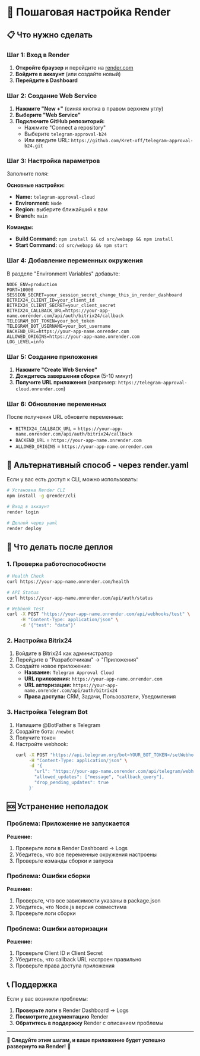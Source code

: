 # 🎯 Пошаговая настройка Render

## 📋 Что нужно сделать

### Шаг 1: Вход в Render
1. **Откройте браузер** и перейдите на [render.com](https://render.com)
2. **Войдите в аккаунт** (или создайте новый)
3. **Перейдите в Dashboard**

### Шаг 2: Создание Web Service
1. **Нажмите "New +"** (синяя кнопка в правом верхнем углу)
2. **Выберите "Web Service"**
3. **Подключите GitHub репозиторий:**
   - Нажмите "Connect a repository"
   - Выберите `telegram-approval-b24`
   - Или введите URL: `https://github.com/Kret-off/telegram-approval-b24.git`

### Шаг 3: Настройка параметров
Заполните поля:

**Основные настройки:**
- **Name:** `telegram-approval-cloud`
- **Environment:** `Node`
- **Region:** выберите ближайший к вам
- **Branch:** `main`

**Команды:**
- **Build Command:** `npm install && cd src/webapp && npm install`
- **Start Command:** `cd src/webapp && npm start`

### Шаг 4: Добавление переменных окружения
В разделе "Environment Variables" добавьте:

```env
NODE_ENV=production
PORT=10000
SESSION_SECRET=your_session_secret_change_this_in_render_dashboard
BITRIX24_CLIENT_ID=your_client_id
BITRIX24_CLIENT_SECRET=your_client_secret
BITRIX24_CALLBACK_URL=https://your-app-name.onrender.com/api/auth/bitrix24/callback
TELEGRAM_BOT_TOKEN=your_bot_token
TELEGRAM_BOT_USERNAME=your_bot_username
BACKEND_URL=https://your-app-name.onrender.com
ALLOWED_ORIGINS=https://your-app-name.onrender.com
LOG_LEVEL=info
```

### Шаг 5: Создание приложения
1. **Нажмите "Create Web Service"**
2. **Дождитесь завершения сборки** (5-10 минут)
3. **Получите URL приложения** (например: `https://telegram-approval-cloud.onrender.com`)

### Шаг 6: Обновление переменных
После получения URL обновите переменные:
- `BITRIX24_CALLBACK_URL` = `https://your-app-name.onrender.com/api/auth/bitrix24/callback`
- `BACKEND_URL` = `https://your-app-name.onrender.com`
- `ALLOWED_ORIGINS` = `https://your-app-name.onrender.com`

## 🔧 Альтернативный способ - через render.yaml

Если у вас есть доступ к CLI, можно использовать:

```bash
# Установка Render CLI
npm install -g @render/cli

# Вход в аккаунт
render login

# Деплой через yaml
render deploy
```

## 📱 Что делать после деплоя

### 1. Проверка работоспособности
```bash
# Health Check
curl https://your-app-name.onrender.com/health

# API Status
curl https://your-app-name.onrender.com/api/auth/status

# Webhook Test
curl -X POST "https://your-app-name.onrender.com/api/webhooks/test" \
     -H "Content-Type: application/json" \
     -d '{"test": "data"}'
```

### 2. Настройка Bitrix24
1. Войдите в Bitrix24 как администратор
2. Перейдите в "Разработчикам" → "Приложения"
3. Создайте новое приложение:
   - **Название:** `Telegram Approval Cloud`
   - **URL приложения:** `https://your-app-name.onrender.com`
   - **URL авторизации:** `https://your-app-name.onrender.com/api/auth/bitrix24`
   - **Права доступа:** CRM, Задачи, Пользователи, Уведомления

### 3. Настройка Telegram Bot
1. Напишите @BotFather в Telegram
2. Создайте бота: `/newbot`
3. Получите токен
4. Настройте webhook:
   ```bash
   curl -X POST "https://api.telegram.org/bot<YOUR_BOT_TOKEN>/setWebhook" \
        -H "Content-Type: application/json" \
        -d '{
          "url": "https://your-app-name.onrender.com/api/telegram/webhook",
          "allowed_updates": ["message", "callback_query"],
          "drop_pending_updates": true
        }'
   ```

## 🆘 Устранение неполадок

### Проблема: Приложение не запускается
**Решение:**
1. Проверьте логи в Render Dashboard → Logs
2. Убедитесь, что все переменные окружения настроены
3. Проверьте команды сборки и запуска

### Проблема: Ошибки сборки
**Решение:**
1. Проверьте, что все зависимости указаны в package.json
2. Убедитесь, что Node.js версия совместима
3. Проверьте логи сборки

### Проблема: Ошибки авторизации
**Решение:**
1. Проверьте Client ID и Client Secret
2. Убедитесь, что callback URL настроен правильно
3. Проверьте права доступа приложения

## 📞 Поддержка

Если у вас возникли проблемы:
1. **Проверьте логи** в Render Dashboard → Logs
2. **Посмотрите документацию** Render
3. **Обратитесь в поддержку** Render с описанием проблемы

---

**🎯 Следуйте этим шагам, и ваше приложение будет успешно развернуто на Render!** 🚀
